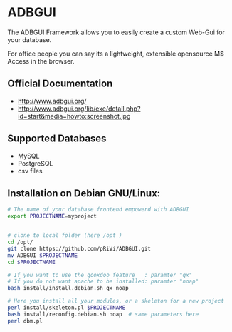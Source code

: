 # ADBGUI

The ADBGUI Framework allows you to easily create a custom Web-Gui for your database. 

For office people you can say its a lightweight, extensible opensource  M$ Access in the browser.


## Official Documentation
* http://www.adbgui.org/    
* http://www.adbgui.org/lib/exe/detail.php?id=start&media=howto:screenshot.jpg

## Supported Databases
* MySQL
* PostgreSQL
* csv files


## Installation on Debian GNU/Linux:

```bash
# The name of your database frontend empowerd with ADBGUI
export PROJECTNAME=myproject


# clone to local folder (here /opt )
cd /opt/
git clone https://github.com/pRiVi/ADBGUI.git
mv ADBGUI $PROJECTNAME
cd $PROJECTNAME

# If you want to use the qooxdoo feature   : paramter "qx"
# If you do not want apache to be installed: paramter "noap"
bash install/install.debian.sh qx noap

# Here you install all your modules, or a skeleton for a new project
perl install/skeleton.pl $PROJECTNAME 
bash install/reconfig.debian.sh noap  # same parameters here
perl dbm.pl
```

